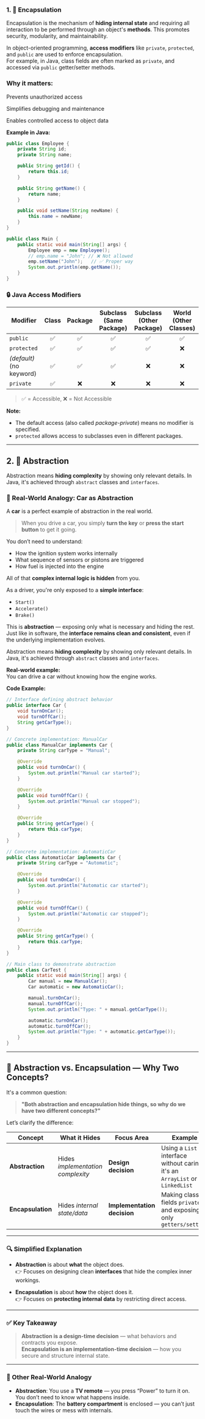 <!--
author: "Avinash Gurugubelli",
title: "Encapsulation and Abstraction",
description: "A deep dive into the concepts of encapsulation and abstraction in Object-Oriented Programming.",
tags: ["OOP", "Encapsulation", "Abstraction", "Software Development"],
references: []
-->

### 1. 🔐 Encapsulation
Encapsulation is the mechanism of **hiding internal state** and requiring all interaction to be performed through an object's **methods**. This promotes security, modularity, and maintainability.

In object-oriented programming, **access modifiers** like `private`, `protected`, and `public` are used to enforce encapsulation.  
For example, in Java, class fields are often marked as `private`, and accessed via `public` getter/setter methods.

### Why it matters:

Prevents unauthorized access

Simplifies debugging and maintenance

Enables controlled access to object data

**Example in Java:**
```java
public class Employee {
    private String id;
    private String name;

    public String getId() {
        return this.id;
    }

    public String getName() {
        return name;
    }

    public void setName(String newName) {
        this.name = newName;
    }
}

public class Main {
    public static void main(String[] args) {
        Employee emp = new Employee();
        // emp.name = "John"; // ❌ Not allowed
        emp.setName("John");   // ✅ Proper way
        System.out.println(emp.getName());
    }
}
```

### 🔒 Java Access Modifiers

| Modifier   | Class | Package | Subclass (Same Package) | Subclass (Other Package) | World (Other Classes) |
|------------|:-----:|:-------:|:------------------------:|:------------------------:|:----------------------:|
| `public`   | ✅    | ✅      | ✅                       | ✅                       | ✅                     |
| `protected`| ✅    | ✅      | ✅                       | ✅                       | ❌                     |
| *(default)* (no keyword) | ✅ | ✅ | ✅                | ❌                       | ❌                     |
| `private`  | ✅    | ❌      | ❌                       | ❌                       | ❌                     |

> ✅ = Accessible, ❌ = Not Accessible

**Note:**
- The default access (also called *package-private*) means no modifier is specified.
- `protected` allows access to subclasses even in different packages.


---

## 2. 🧼 Abstraction
Abstraction means **hiding complexity** by showing only relevant details. In Java, it's achieved through `abstract` classes and `interfaces`.

### 🚗 Real-World Analogy: Car as Abstraction

A **car** is a perfect example of abstraction in the real world.

> When you drive a car, you simply **turn the key** or **press the start button** to get it going.

You don’t need to understand:
- How the ignition system works internally
- What sequence of sensors or pistons are triggered
- How fuel is injected into the engine

All of that **complex internal logic is hidden** from you.

As a driver, you're only exposed to a **simple interface**:
- `Start()`
- `Accelerate()`
- `Brake()`

This is **abstraction** — exposing only what is necessary and hiding the rest. Just like in software, the **interface remains clean and consistent**, even if the underlying implementation evolves.

Abstraction means **hiding complexity** by showing only relevant details. In Java, it's achieved through `abstract` classes and `interfaces`.

**Real-world example:**  
You can drive a car without knowing how the engine works.

**Code Example:**
```java
// Interface defining abstract behavior
public interface Car {
    void turnOnCar();
    void turnOffCar();
    String getCarType();
}

// Concrete implementation: ManualCar
public class ManualCar implements Car {
    private String carType = "Manual";

    @Override
    public void turnOnCar() {
        System.out.println("Manual car started");
    }

    @Override
    public void turnOffCar() {
        System.out.println("Manual car stopped");
    }

    @Override
    public String getCarType() {
        return this.carType;
    }
}

// Concrete implementation: AutomaticCar
public class AutomaticCar implements Car {
    private String carType = "Automatic";

    @Override
    public void turnOnCar() {
        System.out.println("Automatic car started");
    }

    @Override
    public void turnOffCar() {
        System.out.println("Automatic car stopped");
    }

    @Override
    public String getCarType() {
        return this.carType;
    }
}

// Main class to demonstrate abstraction
public class CarTest {
    public static void main(String[] args) {
        Car manual = new ManualCar();
        Car automatic = new AutomaticCar();

        manual.turnOnCar();
        manual.turnOffCar();
        System.out.println("Type: " + manual.getCarType());

        automatic.turnOnCar();
        automatic.turnOffCar();
        System.out.println("Type: " + automatic.getCarType());
    }
}

```

---

## 🤔 Abstraction vs. Encapsulation — Why Two Concepts?

It's a common question:

> **"Both abstraction and encapsulation hide things, so why do we have two different concepts?"**

Let’s clarify the difference:

| Concept           | What it Hides                      | Focus Area                  | Example                                                                 |
|------------------|------------------------------------|-----------------------------|-------------------------------------------------------------------------|
| **Abstraction**   | Hides *implementation complexity* | **Design decision**         | Using a `List` interface without caring if it's an `ArrayList` or `LinkedList` |
| **Encapsulation** | Hides *internal state/data*       | **Implementation decision** | Making class fields `private` and exposing only `getters/setters`      |

---

### 🔍 Simplified Explanation

- **Abstraction** is about **what** the object does.  
  👉 Focuses on designing clean **interfaces** that hide the complex inner workings.

- **Encapsulation** is about **how** the object does it.  
  👉 Focuses on **protecting internal data** by restricting direct access.

---

### ✅ Key Takeaway

> **Abstraction is a design-time decision** — what behaviors and contracts you expose.  
> **Encapsulation is an implementation-time decision** — how you secure and structure internal state.

---

### 🧠 Other Real-World Analogy

- **Abstraction**: You use a **TV remote** — you press “Power” to turn it on. You don’t need to know what happens inside.
- **Encapsulation**: The **battery compartment** is enclosed — you can’t just touch the wires or mess with internals.

